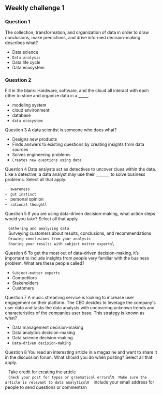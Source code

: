 
## Weekly challenge 1

### Question 1
The collection, transformation, and organization of data in order to draw conclusions, make predictions, and drive informed decision-making describes what?

* Data science
* ```Data analysis```
* Data life cycle
* Data ecosystem

### Question 2 
Fill in the blank: Hardware, software, and the cloud all interact with each other to store and organize data in a _____.

* modeling system
* cloud environment
* database
* ```data ecosystem```

Question 3
A data scientist is someone who does what?

* Designs new products
* Finds answers to existing questions by creating insights from data sources
* Solves engineering problems
* ```Creates new questions using data```

Question 4
Data analysts act as detectives to uncover clues within the data. Like a detective, a data analyst may use their _______ to solve business problems. Select all that apply.

-&ensp;&nbsp;```awareness```\
-&ensp;&nbsp;```gut instinct```\
-&ensp;&nbsp;personal opinion\
-&ensp;&nbsp;```rational thought```\

Question 5
If you are using data-driven decision-making, what action steps would you take? Select all that apply.

&ensp;&nbsp;```Gathering and analyzing data```\
&ensp;&nbsp;Surveying customers about results, conclusions, and recommendations\
&ensp;&nbsp;```Drawing conclusions from your analysis```\
&ensp;&nbsp;```Sharing your results with subject matter experts```\

Question 6
To get the most out of data-driven decision-making, it’s important to include insights from people very familiar with the business problem. What are these people called?

* ```Subject-matter experts```
* Competitors
* Stakeholders
* Customers

Question 7
A music streaming service is looking to increase user engagement on their platform. The CEO decides to leverage the company's user data and tasks the data analysts with uncovering unknown trends and characteristics of the companies user base. This strategy is known as what?

* Data management decision-making
* Data analytics decision-making
* Data science decision-making
* ```Data-driven decision-making```

Question 8
You read an interesting article in a magazine and want to share it in the discussion forum. What should you do when posting? Select all that apply.

&ensp;&nbsp;Take credit for creating the article\
&ensp;&nbsp;```Check your post for typos or grammatical errors```\n
&ensp;&nbsp;```Make sure the article is relevant to data analytics```\n
&ensp;&nbsp;Include your email address for people to send questions or comments\n